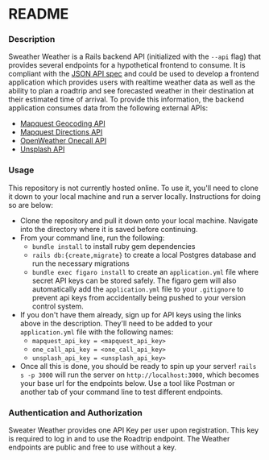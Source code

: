 # README

### Description

Sweather Weather is a Rails backend API (initialized with the `--api` flag) that provides several endpoints for a hypothetical frontend to consume. It is compliant with the [JSON API spec](https://jsonapi.org/) and could be used to develop a frontend application which provides users with realtime weather data as well as the ability to plan a roadtrip and see forecasted weather in their destination at their estimated time of arrival. To provide this information, the backend application consumes data from the following external APIs:
* [Mapquest Geocoding API](https://developer.mapquest.com/documentation/geocoding-api/)
* [Mapquest Directions API](https://developer.mapquest.com/documentation/directions-api/)
* [OpenWeather Onecall API](https://openweathermap.org/api/one-call-api)
* [Unsplash API](https://unsplash.com/documentation)

### Usage

This repository is not currently hosted online. To use it, you'll need to clone it down to your local machine and run a server locally. Instructions for doing so are below:

* Clone the repository and pull it down onto your local machine. Navigate into the directory where it is saved before continuing.
* From your command line, run the following:
  * `bundle install` to install ruby gem dependencies
  * `rails db:{create,migrate}` to create a local Postgres database and run the necessary migrations
  * `bundle exec figaro install` to create an `application.yml` file where secret API keys can be stored safely. The figaro gem will also automatically add the `application.yml` file to your `.gitignore` to prevent api keys from accidentally being pushed to your version control system.
* If you don't have them already, sign up for API keys using the links above in the description. They'll need to be added to your `application.yml` file with the following names:
  * `mapquest_api_key = <mapquest_api_key>`
  * `one_call_api_key = <one_call_api_key>`
  * `unsplash_api_key = <unsplash_api_key>`
* Once all this is done, you should be ready to spin up your server! `rails s -p 3000` will run the server on `http://localhost:3000`, which becomes your base url for the endpoints below. Use a tool like Postman or another tab of your command line to test different endpoints.

### Authentication and Authorization

Sweater Weather provides one API Key per user upon registration. This key is required to log in and to use the Roadtrip endpoint. The Weather endpoints are public and free to use without a key. 
